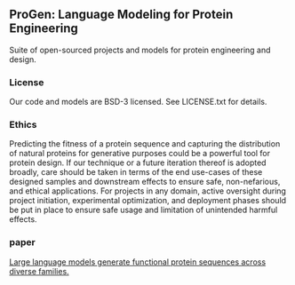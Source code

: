 ## ProGen: Language Modeling for Protein Engineering

Suite of open-sourced projects and models for protein engineering and design.

### License
Our code and models are BSD-3 licensed. See LICENSE.txt for details.

### Ethics
Predicting the fitness of a protein sequence and capturing the distribution of natural proteins for generative purposes could be a powerful tool for protein design. If our technique or a future iteration thereof is adopted broadly, care should be taken in terms of the end use-cases of these designed samples and downstream effects to ensure safe, non-nefarious, and ethical applications. For projects in any domain, active oversight during project initiation, experimental optimization, and deployment phases should be put in place to ensure safe usage and limitation of unintended harmful effects.

### paper
[Large language models generate functional protein sequences across diverse families.](https://www.nature.com/articles/s41587-022-01618-2)    
